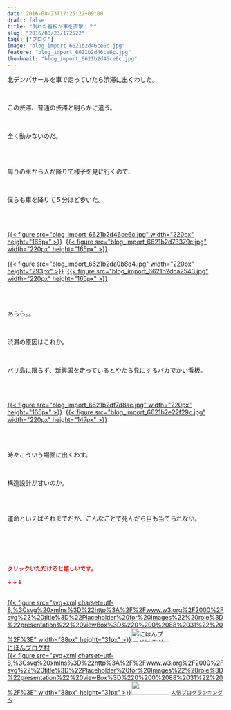```yaml
---
date: 2016-08-23T17:25:22+09:00
draft: false
title: "倒れた看板が車を直撃！？"
slug: "2016/08/23/172522"
tags: ["ブログ"]
image: "blog_import_6621b2d46ce6c.jpg"
feature: "blog_import_6621b2d46ce6c.jpg"
thumbnail: "blog_import_6621b2d46ce6c.jpg"
---
```

<p>北デンパサールを車で走っていたら渋滞に出くわした。</p><br/><p>この渋滞、普通の渋滞と明らかに違う。</p><br/><p>全く動かないのだ。</p><br/><br/><p>周りの車から人が降りて様子を見に行くので、</p><br/><p>僕らも車を降りて５分ほど歩いた。</p><br/><p><br/><a href="blog_import_6621b2d5abcda.jpg">{{< figure src="blog_import_6621b2d46ce6c.jpg" width="220px" height="165px" >}}</a>  <a href="blog_import_6621b2d869bbe.jpg">{{< figure src="blog_import_6621b2d73379c.jpg" width="220px" height="165px" >}}</a> <br/><br/><a href="blog_import_6621b2db52d53.jpg">{{< figure src="blog_import_6621b2da0b8d4.jpg" width="220px" height="293px" >}}</a>  <a href="blog_import_6621b2ddd38e0.jpg">{{< figure src="blog_import_6621b2dca2543.jpg" width="220px" height="165px" >}}</a> <br/></p><br/><br/><p>あらら。。</p><br/><p>渋滞の原因はこれか。</p><br/><p>バリ島に限らず、新興国を走っているとやたら見にするバカでかい看板。</p><br/><p><br/><a href="blog_import_6621b2e0cf9f8.jpg">{{< figure src="blog_import_6621b2df7d8ae.jpg" width="220px" height="165px" >}}</a>  <a href="blog_import_6621b2e3a9195.jpg">{{< figure src="blog_import_6621b2e22f29c.jpg" width="220px" height="147px" >}}</a> <br/></p><br/><br/><p>時々こういう場面に出くわす。</p><br/><p>構造設計が甘いのか。</p><br/><br/><p>運命といえばそれまでだが、こんなことで死んだら目も当てられない。</p><br/><br/><br/><br/><p><font color="#ff0000" size="2"><strong>クリックいただけると嬉しいです。<br/></strong></font></p><p><font color="#ff0000" size="2"><strong>↓↓↓</strong></font></p><p><br/><a href="ranking.html?p_cid=01260127" target="_blank">{{< figure src="svg+xml;charset=utf-8,%3Csvg%20xmlns%3D%22http%3A%2F%2Fwww.w3.org%2F2000%2Fsvg%22%20title%3D%22Placeholder%20for%20Images%22%20role%3D%22presentation%22%20viewBox%3D%220%200%2088%2031%22%20%2F%3E" width="88px" height="31px" >}}<noscript><img border="0" alt="にほんブログ村 海外生活ブログ バリ島情報へ" src="https://img-proxy.blog-video.jp/images?url=http%3A%2F%2Foverseas.blogmura.com%2Fbali%2Fimg%2Fbali88_31.gif" width="88" height="31"></noscript></a> <br/><a href="ranking.html?p_cid=01260127" target="_blank">にほんブログ村</a> <br/><a title="人気ブログランキングへ" href="link.php?1804582">{{< figure src="svg+xml;charset=utf-8,%3Csvg%20xmlns%3D%22http%3A%2F%2Fwww.w3.org%2F2000%2Fsvg%22%20title%3D%22Placeholder%20for%20Images%22%20role%3D%22presentation%22%20viewBox%3D%220%200%2088%2031%22%20%2F%3E" width="88px" height="31px" >}}<noscript><img border="0" src="https://blog.with2.net/img/banner/banner_22.gif" width="88" height="31"></noscript></a> <a style="FONT-SIZE: 12px" href="link.php?1804582">人気ブログランキングへ</a> </p>

